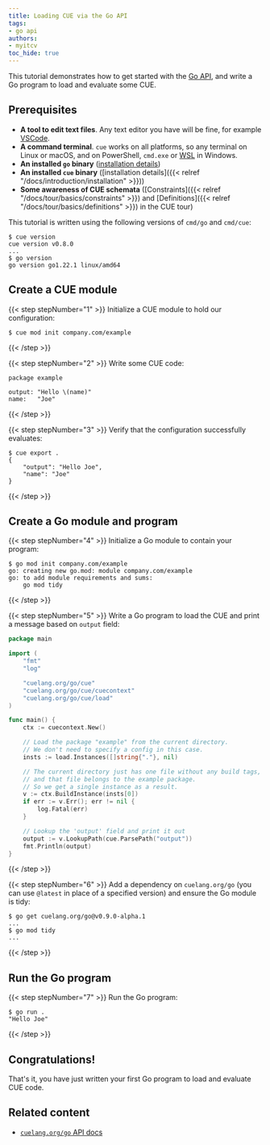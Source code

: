 ```yaml
---
title: Loading CUE via the Go API
tags:
- go api
authors:
- myitcv
toc_hide: true
---
```


This tutorial demonstrates how to get started with the [Go
API](https://pkg.go.dev/cuelang.org/go), and write a Go program to load and
evaluate some CUE.

## Prerequisites

- **A tool to edit text files**. Any text editor you have will be fine, for
  example [VSCode](https://code.visualstudio.com/).
- **A command terminal**. `cue` works on all platforms, so any terminal on Linux
  or macOS, and on PowerShell, `cmd.exe` or
  [WSL](https://learn.microsoft.com/en-us/windows/wsl/install) in Windows.
- **An installed `go` binary**
  ([installation details](https://go.dev/doc/install))
- **An installed `cue` binary**
  ([installation details]({{< relref "/docs/introduction/installation" >}}))
- **Some awareness of CUE schemata**
  ([Constraints]({{< relref "/docs/tour/basics/constraints" >}}) and
   [Definitions]({{< relref "/docs/tour/basics/definitions" >}}) in the CUE tour)

This tutorial is written using the following versions of `cmd/go` and `cmd/cue`:

```text { title="TERMINAL" codeToCopy="Y3VlIHZlcnNpb24KZ28gdmVyc2lvbg==" }
$ cue version
cue version v0.8.0
...
$ go version
go version go1.22.1 linux/amd64
```


## Create a CUE module

{{< step stepNumber="1" >}}
Initialize a CUE module to hold our configuration:

```text { title="TERMINAL" codeToCopy="Y3VlIG1vZCBpbml0IGNvbXBhbnkuY29tL2V4YW1wbGU=" }
$ cue mod init company.com/example
```

{{< /step >}}

{{< step stepNumber="2" >}}
Write some CUE code:

```cue { title="some.cue" }
package example

output: "Hello \(name)"
name:   "Joe"
```

{{< /step >}}

{{< step stepNumber="3" >}}
Verify that the configuration successfully evaluates:

```text { title="TERMINAL" codeToCopy="Y3VlIGV4cG9ydCAu" }
$ cue export .
{
    "output": "Hello Joe",
    "name": "Joe"
}
```

{{< /step >}}

## Create a Go module and program

{{< step stepNumber="4" >}}
Initialize a Go module to contain your program:

```text { title="TERMINAL" codeToCopy="Z28gbW9kIGluaXQgY29tcGFueS5jb20vZXhhbXBsZQ==" }
$ go mod init company.com/example
go: creating new go.mod: module company.com/example
go: to add module requirements and sums:
	go mod tidy
```

{{< /step >}}

{{< step stepNumber="5" >}}
Write a Go program to load the CUE and print a message based on `output` field:

```go { title="main.go" }
package main

import (
	"fmt"
	"log"

	"cuelang.org/go/cue"
	"cuelang.org/go/cue/cuecontext"
	"cuelang.org/go/cue/load"
)

func main() {
	ctx := cuecontext.New()

	// Load the package "example" from the current directory.
	// We don't need to specify a config in this case.
	insts := load.Instances([]string{"."}, nil)

	// The current directory just has one file without any build tags,
	// and that file belongs to the example package.
	// So we get a single instance as a result.
	v := ctx.BuildInstance(insts[0])
	if err := v.Err(); err != nil {
		log.Fatal(err)
	}

	// Lookup the 'output' field and print it out
	output := v.LookupPath(cue.ParsePath("output"))
	fmt.Println(output)
}
```

{{< /step >}}

{{< step stepNumber="6" >}}
Add a dependency on `cuelang.org/go` (you can use `@latest` in place of a
specified version) and ensure the Go module is tidy:

```text { title="TERMINAL" codeToCopy="Z28gZ2V0IGN1ZWxhbmcub3JnL2dvQHYwLjkuMC1hbHBoYS4xCmdvIG1vZCB0aWR5" }
$ go get cuelang.org/go@v0.9.0-alpha.1
...
$ go mod tidy
...
```

{{< /step >}}

## Run the Go program

{{< step stepNumber="7" >}}
Run the Go program:

```text { title="TERMINAL" codeToCopy="Z28gcnVuIC4=" }
$ go run .
"Hello Joe"
```

{{< /step >}}

## Congratulations!

That's it, you have just written your first Go program to load and evaluate CUE
code.

## Related content

- [`cuelang.org/go` API docs](https://pkg.go.dev/cuelang.org/go)
